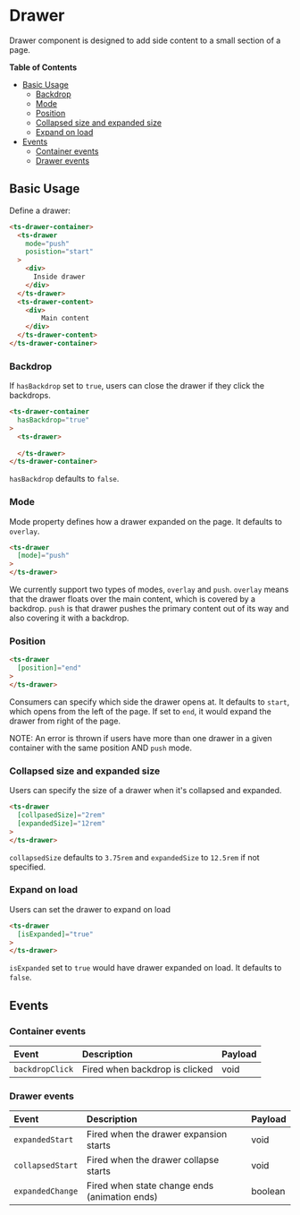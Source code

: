 <h1>Drawer</h1>

Drawer component is designed to add side content to a small section of a page.

<!-- START doctoc generated TOC please keep comment here to allow auto update -->
<!-- DON'T EDIT THIS SECTION, INSTEAD RE-RUN doctoc TO UPDATE -->
**Table of Contents**

- [Basic Usage](#basic-usage)
  - [Backdrop](#backdrop)
  - [Mode](#mode)
  - [Position](#position)
  - [Collapsed size and expanded size](#collapsed-size-and-expanded-size)
  - [Expand on load](#expand-on-load)
- [Events](#events)
  - [Container events](#container-events)
  - [Drawer events](#drawer-events)

<!-- END doctoc generated TOC please keep comment here to allow auto update -->


## Basic Usage

Define a drawer:

```html
<ts-drawer-container>
  <ts-drawer
    mode="push"
    posistion="start"
  >
    <div>
      Inside drawer
    </div>
  </ts-drawer>
  <ts-drawer-content>
    <div>
        Main content
    </div>
  </ts-drawer-content>
</ts-drawer-container>
```

### Backdrop

If `hasBackdrop` set to `true`, users can close the drawer if they click the backdrops.

```html
<ts-drawer-container
  hasBackdrop="true"
>
  <ts-drawer>
  
  </ts-drawer>
</ts-drawer-container>
```

`hasBackdrop` defaults to `false`.

### Mode

Mode property defines how a drawer expanded on the page. It defaults to `overlay`.

```html
<ts-drawer
  [mode]="push"
>
</ts-drawer>
```

We currently support two types of modes, `overlay` and `push`. 
`overlay` means that the drawer floats over the main content, which is covered by a backdrop.
`push` is that drawer pushes the primary content out of its way and also covering it with a backdrop.
 
 ### Position
 
 ```html
 <ts-drawer
   [position]="end"
 >
 </ts-drawer>
 ```
 
 Consumers can specify which side the drawer opens at. It defaults to `start`, which opens from the left of the page. If set to `end`, it would expand the drawer from right of the page.
 
 NOTE: An error is thrown if users have more than one drawer in a given container with the same position AND `push` mode.
 
 ### Collapsed size and expanded size
 
 Users can specify the size of a drawer when it's collapsed and expanded.
 
 ```html
 <ts-drawer
   [collpasedSize]="2rem"
   [expandedSize]="12rem"
 >
 </ts-drawer>
 ```

`collapsedSize` defaults to `3.75rem` and `expandedSize` to `12.5rem` if not specified.

### Expand on load

Users can set the drawer to expand on load

```html
<ts-drawer
  [isExpanded]="true"
>
</ts-drawer>
```

`isExpanded` set to `true` would have drawer expanded on load. It defaults to `false`.


## Events

### Container events

| Event              | Description                                    | Payload                  |
|:-------------------|:-----------------------------------------------|:-------------------------|
| `backdropClick`    | Fired when backdrop is clicked                 |  void                    |

### Drawer events

| Event             | Description                                 | Payload                 |
|:------------------|:--------------------------------------------|:------------------------|
| `expandedStart`   | Fired when the drawer expansion starts      |    void                 |
| `collapsedStart`  | Fired when the drawer collapse starts       |    void                 |
| `expandedChange`  | Fired when state change ends (animation ends)| boolean                  |

